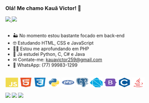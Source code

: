 ### Olá! Me chamo Kauã Victor! 👋

<div>
  <a href="https://github.com/KauaVicto">
  <img height="180em" src="https://github-readme-stats.vercel.app/api?username=KauaVicto&show_icons=true&theme=merko&include_all_commits=true&count_private=true"/>
  <img height="180em" src="https://github-readme-stats.vercel.app/api/top-langs/?username=KauaVicto&layout=compact&langs_count=7&theme=merko"/></a>
</div><br>
  
- 🏜 No momento estou bastante focado em back-end
- 🤓 Estudando HTML, CSS e JavaScript
- 👨‍🔬 Estou me aprofundando em PHP
- 📘 Já estudei Python, C, C# e Java
- ✉ Contate-me: kauavictor259@gmail.com
- 📱 WhatsApp: (77) 99983-1299

<div style="display: inline_block"><br>
  <img align="center" title="JavaScript" alt="kaua-Js" height="30" width="40" src="https://raw.githubusercontent.com/devicons/devicon/master/icons/javascript/javascript-plain.svg">
  <img align="center" title="HTML" alt="kaua-HTML" height="30" width="40" src="https://raw.githubusercontent.com/devicons/devicon/master/icons/html5/html5-original.svg">
  <img align="center" title="CSS" alt="kaua-CSS" height="30" width="40" src="https://raw.githubusercontent.com/devicons/devicon/master/icons/css3/css3-original.svg">
  <img align="center" title="Python" alt="kaua-Python" height="30" width="40" src="https://raw.githubusercontent.com/devicons/devicon/master/icons/python/python-original.svg">
  <img align="center" title="PHP" alt="kaua-PHP" height="30" width="40" src="https://raw.githubusercontent.com/devicons/devicon/master/icons/php/php-plain.svg">
  <img align="center" title="PostgreSQL" alt="kaua-PostgreSQL" height="30" width="40" src="https://raw.githubusercontent.com/devicons/devicon/master/icons/postgresql/postgresql-plain.svg">
  <img align="center" title="Dart" alt="kaua-Dart" height="30" width="40" src="https://raw.githubusercontent.com/devicons/devicon/master/icons/dart/dart-plain.svg">
  <img align="center" title="BootStrap" alt="kaua-BootStrap" height="30" width="40" src="https://raw.githubusercontent.com/devicons/devicon/master/icons/bootstrap/bootstrap-plain.svg">
  <img align="center" title="C" alt="kaua-C" height="30" width="40" src="https://raw.githubusercontent.com/devicons/devicon/master/icons/c/c-plain.svg">
  <img align="center" title="Java" alt="kaua-Java" height="30" width="40" src="https://raw.githubusercontent.com/devicons/devicon/master/icons/java/java-plain.svg">
</div><br>
  
<div> 
    <a href="https://instagram.com/kaua_.dev" target="_blank"><img src="https://img.shields.io/badge/-Instagram-%23E4405F?style=for-the-badge&logo=instagram&logoColor=white" target="_blank"></a>
    <a href="https://discord.gg/G9GPg5SA75" target="_blank"><img src="https://img.shields.io/badge/Discord-7289DA?style=for-the-badge&logo=discord&logoColor=white" target="_blank"></a>  
    <a href="https://www.linkedin.com/in/kauã-victor-5835a6179/" target="_blank"><img src="https://img.shields.io/badge/-LinkedIn-%230077B5?style=for-the-badge&logo=linkedin&logoColor=white" target="_blank"></a> 
</div>
